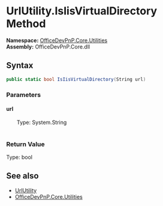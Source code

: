 # UrlUtility.IsIisVirtualDirectory Method  
  

**Namespace:** [OfficeDevPnP.Core.Utilities](OfficeDevPnP.Core.Utilities.md)  
**Assembly:** OfficeDevPnP.Core.dll  
## Syntax
```C#
public static bool IsIisVirtualDirectory(String url)
```
### Parameters
#### url  
&emsp;&emsp;Type: System.String  
&emsp;&emsp;  

  

### Return Value
Type: bool  

## See also
- [UrlUtility](OfficeDevPnP.Core.Utilities.UrlUtility.md) 
- [OfficeDevPnP.Core.Utilities](OfficeDevPnP.Core.Utilities.md) 
